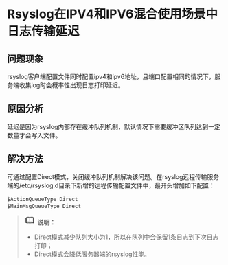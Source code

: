# Rsyslog在IPV4和IPV6混合使用场景中日志传输延迟<a name="ZH-CN_TOPIC_0183013296"></a>

## 问题现象<a name="zh-cn_topic_0161841804_zh-cn_topic_0160738402_section93998313484"></a>

rsyslog客户端配置文件同时配置ipv4和ipv6地址，且端口配置相同的情况下，服务端收集log时会概率性出现日志打印延迟。

## 原因分析<a name="zh-cn_topic_0161841804_zh-cn_topic_0160738402_section86497483482"></a>

延迟是因为rsyslog内部存在缓冲队列机制，默认情况下需要缓冲区队列达到一定数量才会写入文件。

## 解决方法<a name="zh-cn_topic_0161841804_zh-cn_topic_0160738402_section10162105924812"></a>

可通过配置Direct模式，关闭缓冲队列机制解决该问题。在rsyslog远程传输服务端的/etc/rsyslog.d目录下新增的远程传输配置文件中，最开头增加如下配置：

```
$ActionQueueType Direct
$MainMsgQueueType Direct
```

>![](public_sys-resources/icon-note.gif) **说明：**   
>-   Direct模式减少队列大小为1，所以在队列中会保留1条日志到下次日志打印；  
>-   Direct模式会降低服务器端的rsyslog性能。  

